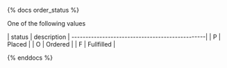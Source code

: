 {% docs order_status %}

One of the following values

| status | description                          |
------------------------------------------------|
| P      | Placed                               |
| O      | Ordered                              |
| F      | Fullfilled                           |



{% enddocs %}